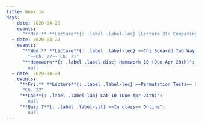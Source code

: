 ```yaml
---
title: Week 14
days:
  - date: 2020-04-20
    events:
      "**Mon:** **Lecture**{: .label .label-lec} [Lecture 31: Comparing two proportions](https://ph142-ucb.github.io/sp20/src/lec/l31_2prop.pdf) Ch. 20"
  - date: 2020-04-22
    events:
      "**Wed:** **Lecture**{: .label .label-lec} ~~Chi Squared Two Way Tables~~ Chi Squared Goodness of Fit":
        "~~Ch. 22~~ Ch. 21"
      "**Homework**{: .label .label-disc} Homework 10 (Due Apr 28th)":
        null
  - date: 2020-04-24
    events:
     "**Fri:** **Lecture**{: .label .label-lec} ~~Permutation Tests~~ Chi Squared Two Way Tables":
      "Ch. 22"
     "**Lab**{: .label .label-lab} Lab 10 (Due Apr 24th)":
        null
     "**Quiz 7**{: .label .label-vit} ~~In class~~ Online":
        null
---
```

